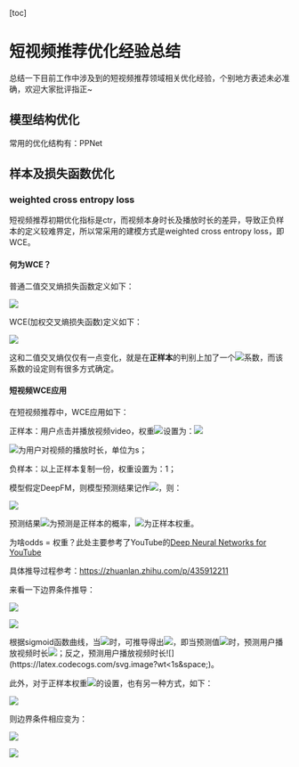 [toc]

# 短视频推荐优化经验总结

总结一下目前工作中涉及到的短视频推荐领域相关优化经验，个别地方表述未必准确，欢迎大家批评指正~



## 模型结构优化
常用的优化结构有：PPNet


## 样本及损失函数优化

### weighted cross entropy loss

短视频推荐初期优化指标是ctr，而视频本身时长及播放时长的差异，导致正负样本的定义较难界定，所以常采用的建模方式是weighted cross entropy loss，即WCE。

#### 何为WCE？

普通二值交叉熵损失函数定义如下：

![](https://latex.codecogs.com/svg.image?Loss&space;=&space;-\frac{1}{N}\sum_{i=1}^{n}[y_{i}\cdot&space;log(p_{i})&plus;(1-y_{i})\cdot&space;log(1-p_{i})])

WCE(加权交叉熵损失函数)定义如下：

![](https://latex.codecogs.com/svg.image?Loss&space;=&space;-\frac{1}{N}\sum_{i=1}^{n}[w_{i}\cdot&space;y_{i}\cdot&space;log(p_{i})&plus;(1-y_{i})\cdot&space;log(1-p_{i})])

这和二值交叉熵仅仅有一点变化，就是在**正样本**的判别上加了一个![](https://latex.codecogs.com/svg.image?w_{i})系数，而该系数的设定则有很多方式确定。

#### 短视频WCE应用

在短视频推荐中，WCE应用如下：

正样本：用户点击并播放视频video，权重![](https://latex.codecogs.com/svg.image?w_{i})设置为：![](https://latex.codecogs.com/svg.image?w_{i}&space;=&space;log_{2}(wt&plus;1),&space;wt&space;=&space;watchTime)

![](https://latex.codecogs.com/svg.image?watchTime)为用户对视频的播放时长，单位为s；

负样本：以上正样本复制一份，权重设置为：1；



模型假定DeepFM，则模型预测结果记作![](https://latex.codecogs.com/svg.image?\inline&space;p)，则：

![](https://latex.codecogs.com/svg.image?\inline&space;Odds&space;=&space;\frac{p}{1-p}&space;=e^{\theta^{T}&space;x}=w)

预测结果![](https://latex.codecogs.com/svg.image?\inline&space;p)为预测是正样本的概率，![](https://latex.codecogs.com/svg.image?w)为正样本权重。

为啥odds = 权重？此处主要参考了YouTube的[Deep Neural Networks for YouTube](Recommendationshttps://dl.acm.org/doi/pdf/10.1145/2959100.2959190)

具体推导过程参考：https://zhuanlan.zhihu.com/p/435912211

来看一下边界条件推导：

![](https://latex.codecogs.com/svg.image?\because&space;wt\in&space;[0,&plus;\infty]\:&space;\;&space;\:&space;\;&space;w\in&space;[0,&plus;\infty]\:&space;\;&space;\:&space;\;&space;p\in&space;[0,1])

![](https://latex.codecogs.com/svg.image?\therefore&space;\frac{p}{1-p}\in&space;[0,&plus;\infty]\:&space;\;&space;\:&space;\;&space;e^{\theta^{T}&space;x}&space;\in&space;[0,&plus;\infty]\:&space;\;&space;\:&space;\;&space;\theta^{T}&space;x&space;\in&space;[-\infty,&plus;\infty])

根据sigmoid函数曲线，当![](https://latex.codecogs.com/svg.image?p=\frac{1}{2})时，可推导得出![](https://latex.codecogs.com/svg.image?wt=1)，即当预测值![](https://latex.codecogs.com/svg.image?p>\frac{1}{2})时，预测用户播放视频时长![](https://latex.codecogs.com/svg.image?wt>1s&space;)；反之，预测用户播放视频时长![](https://latex.codecogs.com/svg.image?wt<1s&space;)。

此外，对于正样本权重![](https://latex.codecogs.com/svg.image?w)的设置，也有另一种方式，如下：

![](https://latex.codecogs.com/svg.image?w=log_{2}(wt&plus;1)&plus;1)

则边界条件相应变为：

![](https://latex.codecogs.com/svg.image?\because&space;wt\in&space;[0,&plus;\infty]\:&space;\;&space;\:&space;\;&space;w\in&space;[1,&plus;\infty]\:&space;\;&space;\:&space;\;&space;p\in&space;[\frac{1}{2},1])

![](https://latex.codecogs.com/svg.image?\therefore&space;\frac{p}{1-p}\in&space;[1,&plus;\infty]\:&space;\;&space;\:&space;\;&space;e^{\theta^{T}&space;x}&space;\in&space;[1,&plus;\infty]\:&space;\;&space;\:&space;\;&space;\theta^{T}&space;x&space;\in&space;[0,&plus;\infty])







